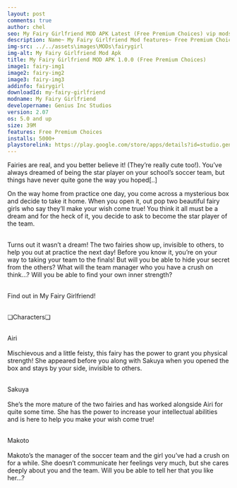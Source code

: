 ```yaml
---
layout: post
comments: true
author: chel
seo: My Fairy Girlfriend MOD APK Latest (Free Premium Choices) vip mods
description: Name~ My Fairy Girlfriend Mod features~ Free Premium Choices Version~ 2.0.7 Root~ No Install Steps~ Follow the steps below to Download games from ChelOverboard
img-src: ../../assets\images\MODs\fairygirl
img-alt: My Fairy Girlfriend Mod Apk
title: My Fairy Girlfriend MOD APK 1.0.0 (Free Premium Choices)
image1: fairy-img1
image2: fairy-img2
image3: fairy-img3
addinfo: fairygirl
downloadId: my-fairy-girlfriend
modname: My Fairy Girlfriend
developername: Genius Inc Studios
version: 2.07
os: 5.0 and up
size: 39M
features: Free Premium Choices
installs: 5000+
playstorelink: https://play.google.com/store/apps/details?id=studio.genius.youseibishoujo
---
```

<p>Fairies are real, and you better believe it! (They’re really cute too!). You’ve always dreamed of being the star player on your school’s soccer team, but things have never quite gone the way you hoped[..]

On the way home from practice one day, you come across a mysterious box and decide to take it home. When you open it, out pop two beautiful fairy girls who say they’ll make your wish come true! You think it all must be a dream and for the heck of it, you decide to ask to become the star player of the team.<br><br>

Turns out it wasn’t a dream! The two fairies show up, invisible to others, to help you out at practice the next day! Before you know it, you’re on your way to taking your team to the finals! But will you be able to hide your secret from the others? What will the team manager who you have a crush on think…? Will you be able to find your own inner strength?<br><br>

Find out in My Fairy Girlfriend!<br><br>

❏Characters❏<br><br>

Airi<br><br>
Mischievous and a little feisty, this fairy has the power to grant you physical strength! She appeared before you along with Sakuya when you opened the box and stays by your side, invisible to others.<br><br>

Sakuya<br><br>
She’s the more mature of the two fairies and has worked alongside Airi for quite some time. She has the power to increase your intellectual abilities and is here to help you make your wish come true!<br><br>

Makoto<br><br>
Makoto’s the manager of the soccer team and the girl you’ve had a crush on for a while. She doesn’t communicate her feelings very much, but she cares deeply about you and the team. Will you be able to tell her that you like her…?</p>